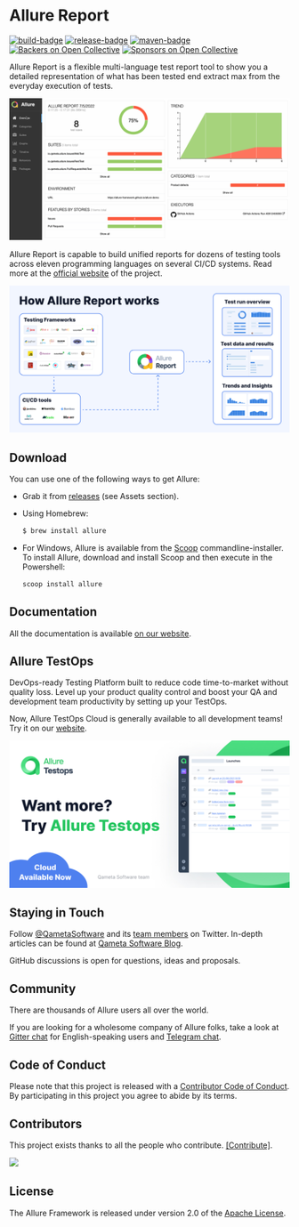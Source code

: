 [license]: http://www.apache.org/licenses/LICENSE-2.0 "Apache License 2.0"
[site]: https://qameta.io/?source=Report_GitHub
[blog]: https://qameta.io/blog
[gitter]: https://gitter.im/allure-framework/allure-core
[gitter-ru]: https://gitter.im/allure-framework/allure-ru
[tg-ru]: https://t.me/allure_ru
[twitter]: https://twitter.com/QametaSoftware "Qameta Software"
[twitter-team]: https://twitter.com/QametaSoftware/lists/team/members "Team"
[build]: https://github.com/allure-framework/allure2/actions/workflows/build.yaml
[build-badge]: https://github.com/allure-framework/allure2/actions/workflows/build.yaml/badge.svg
[maven]: https://repo.maven.apache.org/maven2/io/qameta/allure/allure-commandline/ "Maven Central"
[maven-badge]: https://img.shields.io/maven-central/v/io.qameta.allure/allure-commandline.svg?style=flat
[release]: https://github.com/allure-framework/allure2/releases/latest "Latest release"
[release-badge]: https://img.shields.io/github/release/allure-framework/allure2.svg?style=flat
[CONTRIBUTING.md]: .github/CONTRIBUTING.md
[CODE_OF_CONDUCT.md]: CODE_OF_CONDUCT.md
[docs]: https://docs.qameta.io/allure-report/

# Allure Report

[![build-badge][]][build] [![release-badge][]][release] [![maven-badge][]][maven] [![Backers on Open Collective](https://opencollective.com/allure-report/backers/badge.svg)](#backers) [![Sponsors on Open Collective](https://opencollective.com/allure-report/sponsors/badge.svg)](#sponsors)

Allure Report is a flexible multi-language test report tool to show you a detailed representation of what has been tested end extract max from the everyday execution of tests. 

![Allure Report](.github/allure-report-gif.gif)

Allure Report is capable to build unified reports for dozens of testing tools across eleven programming languages on several CI/CD systems. 
Read more at the [official website](https://qameta.io/allure-report) of the project.

![How Allure Report works](.github/how_allure_works.jpg)

## Download

You can use one of the following ways to get Allure:

* Grab it from [releases](https://github.com/allure-framework/allure2/releases) (see Assets section).
* Using Homebrew:

    ```bash
    $ brew install allure
    ```
* For Windows, Allure is available from the [Scoop](http://scoop.sh/) commandline-installer.
To install Allure, download and install Scoop and then execute in the Powershell:

    ```bash
    scoop install allure
    ```


## Documentation

All the documentation is available [on our website][docs].

## Allure TestOps
    
DevOps-ready Testing Platform built to reduce code time-to-market without quality loss. Level up your product quality control and boost your QA and development team productivity by setting up your TestOps. 
    
Now, Allure TestOps Cloud is generally available to all development teams! Try it on our [website][site].
    
[![Allure TestOps](.github/allure-testops-cloud-now.jpg)][site]
    
## Staying in Touch

Follow [@QametaSoftware][twitter] and its [team members][twitter-team] on Twitter. In-depth articles can be found at [Qameta Software Blog][blog]. 

GitHub discussions is open for questions, ideas and proposals.

## Community
There are thousands of Allure users all over the world. 
    
If you are looking for a wholesome company of Allure folks, take a look at [Gitter chat][gitter] for English-speaking users and [Telegram chat][tg-ru].
    
## Code of Conduct

Please note that this project is released with a [Contributor Code of Conduct][CODE_OF_CONDUCT.md]. By participating in this project you agree to abide by its terms.

## Contributors

This project exists thanks to all the people who contribute. [[Contribute]](.github/CONTRIBUTING.md).

<a href="https://github.com/allure-framework/allure2/graphs/contributors"><img src="https://opencollective.com/allure-report/contributors.svg?avatarHeight=24&width=890&showBtn=false" /></a>

## License

The Allure Framework is released under version 2.0 of the [Apache License][license].
